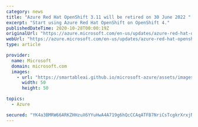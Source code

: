 ```yaml
---
category: news
title: "Azure Red Hat OpenShift 3.11 will be retired on 30 June 2022 "
excerpt: "Start using Azure Red Hat OpenShift on OpenShift 4."
publishedDateTime: 2020-10-28T00:00:19Z
originalUrl: "https://azure.microsoft.com/en-us/updates/azure-red-hat-openshift-311-will-be-retired-on-30-june-2022/"
webUrl: "https://azure.microsoft.com/en-us/updates/azure-red-hat-openshift-311-will-be-retired-on-30-june-2022/"
type: article

provider:
  name: Microsoft
  domain: microsoft.com
  images:
    - url: "https://smartableai.github.io/microsoft-azure/assets/images/organizations/microsoft.com-50x50.jpg"
      width: 50
      height: 50

topics:
  - Azure

secured: "YK4a3BMRW66ARKZHHzuX6YYuHwA4A719g6hQcCCAqATFB7NriCsTcgkrXrxjN+f2/oodpmykGrvfAsK5dJU+3gQ00iCud6/JMP4EQw7IJZ7+D5Zxz88yBAQomYsOZ6CKiW3gRLXrrDAx5cmlZ2GtlQBmIFxETYelfEeyz3Ip+LuykXLUlyTFwUCeYtFbAHvamt7qRgfsbVkodQPOtdUSePuHcBhI1RT7pVrzLi1FoElnC1CXDiYJ7mkMZgKQQ6I5vWRHEEkIRLcdNvpOy9X0NCHgVCYVe49IpOLwnJflHzR9VsilX7cyjvV6ZJIHgBNRoksvxPwVBA3mwdk1ub4zxBkQRpE/mdFNE6Uiro0wndw=;G3qJk6nUpcfgtgl8xzrWRQ=="
---
```


